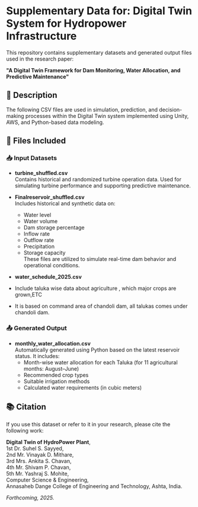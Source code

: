 # Supplementary Data for: Digital Twin System for Hydropower Infrastructure

This repository contains supplementary datasets and generated output files used in the research paper:

**"A Digital Twin Framework for Dam Monitoring, Water Allocation, and Predictive Maintenance"**

## 📁 Description
The following CSV files are used in simulation, prediction, and decision-making processes within the Digital Twin system implemented using Unity, AWS, and Python-based data modeling.

## 📄 Files Included

### 📥 Input Datasets

- **turbine_shuffled.csv**  
  Contains historical and randomized turbine operation data. Used for simulating turbine performance and supporting predictive maintenance.

- **Finalreservoir_shuffled.csv**  
  Includes historical and synthetic data on:
  - Water level
  - Water volume
  - Dam storage percentage
  - Inflow rate
  - Outflow rate
  - Precipitation
  - Storage capacity  
  These files are utilized to simulate real-time dam behavior and operational conditions.

- **water_schedule_2025.csv**
- Include taluka wise data about agriculture , which major crops are grown,ETC
- It is based on command area of chandoli dam, all talukas comes under chandoli dam.

### 📤 Generated Output

- **monthly_water_allocation.csv**  
  Automatically generated using Python based on the latest reservoir status. It includes:
  - Month-wise water allocation for each Taluka (for 11 agricultural months: August–June)
  - Recommended crop types
  - Suitable irrigation methods
  - Calculated water requirements (in cubic meters)

## 📚 Citation
If you use this dataset or refer to it in your research, please cite the following work:

**Digital Twin of HydroPower Plant**,  
1st Dr. Suhel S. Sayyed,  
2nd Mr. Vinayak D. Mithare,  
3rd Mrs. Ankita S. Chavan,  
4th Mr. Shivam P. Chavan,  
5th Mr. Yashraj S. Mohite,  
Computer Science & Engineering,  
Annasaheb Dange College of Engineering and Technology, Ashta, India.  

*Forthcoming, 2025.*
